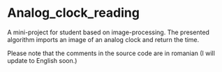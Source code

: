 # Analog_clock_reading
A mini-project for student based on image-processing. The presented algorithm imports an image of an analog clock and return the time.

Please note that the comments in the source code are in romanian (I will update to English soon.)
